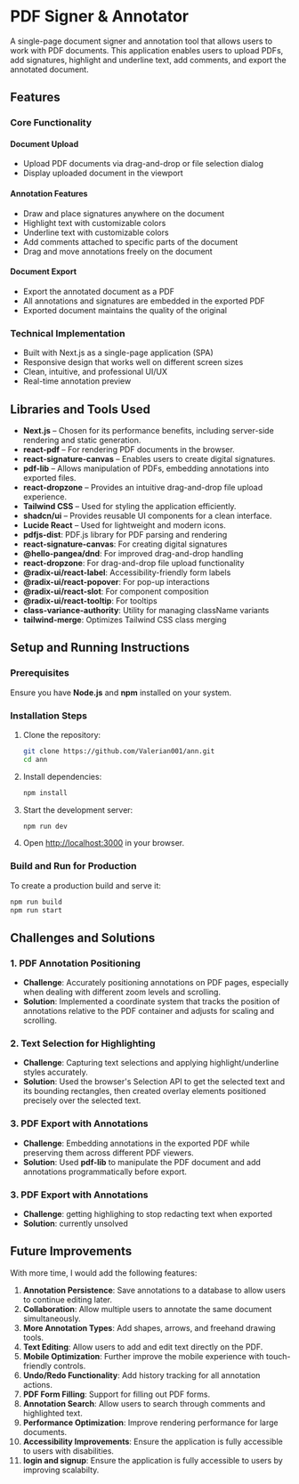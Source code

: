 # PDF Signer & Annotator

A single-page document signer and annotation tool that allows users to work with PDF documents. This application enables users to upload PDFs, add signatures, highlight and underline text, add comments, and export the annotated document.

## Features

### Core Functionality

#### Document Upload

- Upload PDF documents via drag-and-drop or file selection dialog
- Display uploaded document in the viewport

#### Annotation Features

- Draw and place signatures anywhere on the document
- Highlight text with customizable colors
- Underline text with customizable colors
- Add comments attached to specific parts of the document
- Drag and move annotations freely on the document

#### Document Export

- Export the annotated document as a PDF
- All annotations and signatures are embedded in the exported PDF
- Exported document maintains the quality of the original

### Technical Implementation

- Built with Next.js as a single-page application (SPA)
- Responsive design that works well on different screen sizes
- Clean, intuitive, and professional UI/UX
- Real-time annotation preview

## Libraries and Tools Used

- **Next.js** – Chosen for its performance benefits, including server-side rendering and static generation.
- **react-pdf** – For rendering PDF documents in the browser.
- **react-signature-canvas** – Enables users to create digital signatures.
- **pdf-lib** – Allows manipulation of PDFs, embedding annotations into exported files.
- **react-dropzone** – Provides an intuitive drag-and-drop file upload experience.
- **Tailwind CSS** – Used for styling the application efficiently.
- **shadcn/ui** – Provides reusable UI components for a clean interface.
- **Lucide React** – Used for lightweight and modern icons.
- **pdfjs-dist**: PDF.js library for PDF parsing and rendering
- **react-signature-canvas**: For creating digital signatures
- **@hello-pangea/dnd**: For improved drag-and-drop handling
- **react-dropzone**: For drag-and-drop file upload functionality
- **@radix-ui/react-label**: Accessibility-friendly form labels
- **@radix-ui/react-popover**: For pop-up interactions
- **@radix-ui/react-slot**: For component composition
- **@radix-ui/react-tooltip**: For tooltips
- **class-variance-authority**: Utility for managing className variants
- **tailwind-merge**: Optimizes Tailwind CSS class merging

## Setup and Running Instructions

### Prerequisites

Ensure you have **Node.js** and **npm** installed on your system.

### Installation Steps

1. Clone the repository:
   ```sh
   git clone https://github.com/Valerian001/ann.git
   cd ann
   ```
2. Install dependencies:
   ```sh
   npm install
   ```
3. Start the development server:
   ```sh
   npm run dev
   ```
4. Open [http://localhost:3000](http://localhost:3000) in your browser.

### Build and Run for Production

To create a production build and serve it:

```sh
npm run build
npm run start
```

## Challenges and Solutions

### 1. PDF Annotation Positioning

- **Challenge**: Accurately positioning annotations on PDF pages, especially when dealing with different zoom levels and scrolling.
- **Solution**: Implemented a coordinate system that tracks the position of annotations relative to the PDF container and adjusts for scaling and scrolling.

### 2. Text Selection for Highlighting

- **Challenge**: Capturing text selections and applying highlight/underline styles accurately.
- **Solution**: Used the browser's Selection API to get the selected text and its bounding rectangles, then created overlay elements positioned precisely over the selected text.

### 3. PDF Export with Annotations

- **Challenge**: Embedding annotations in the exported PDF while preserving them across different PDF viewers.
- **Solution**: Used **pdf-lib** to manipulate the PDF document and add annotations programmatically before export.

### 3. PDF Export with Annotations

- **Challenge**: getting highlighing to stop redacting text when exported 
- **Solution**: currently unsolved


## Future Improvements

With more time, I would add the following features:

1. **Annotation Persistence**: Save annotations to a database to allow users to continue editing later.
2. **Collaboration**: Allow multiple users to annotate the same document simultaneously.
3. **More Annotation Types**: Add shapes, arrows, and freehand drawing tools.
4. **Text Editing**: Allow users to add and edit text directly on the PDF.
5. **Mobile Optimization**: Further improve the mobile experience with touch-friendly controls.
6. **Undo/Redo Functionality**: Add history tracking for all annotation actions.
7. **PDF Form Filling**: Support for filling out PDF forms.
8. **Annotation Search**: Allow users to search through comments and highlighted text.
9. **Performance Optimization**: Improve rendering performance for large documents.
10. **Accessibility Improvements**: Ensure the application is fully accessible to users with disabilities.
11. **login and signup**: Ensure the application is fully accessible to users by improving scalabilty.



